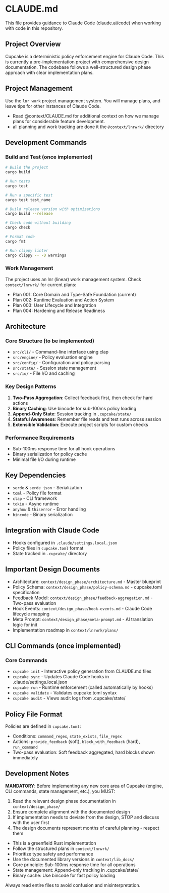 # CLAUDE.md

This file provides guidance to Claude Code (claude.ai/code) when working with code in this repository.

## Project Overview

Cupcake is a deterministic policy enforcement engine for Claude Code. This is currently a pre-implementation project with comprehensive design documentation. The codebase follows a well-structured design phase approach with clear implementation plans.

## Project Management

Use the `lnr work` project management system. You will manage plans, and leave tips for other instances of Claude Code.

- Read @context/CLAUDE.md for additional context on how we manage plans for considerable feature development.
- all planning and work tracking are done it the `@context/lnrwrk/` directory

## Development Commands

### Build and Test (once implemented)

```bash
# Build the project
cargo build

# Run tests
cargo test

# Run a specific test
cargo test test_name

# Build release version with optimizations
cargo build --release

# Check code without building
cargo check

# Format code
cargo fmt

# Run clippy linter
cargo clippy -- -D warnings
```

### Work Management

The project uses an lnr (linear) work management system. Check `context/lnrwrk/` for current plans:

- Plan 001: Core Domain and Type-Safe Foundation (current)
- Plan 002: Runtime Evaluation and Action System
- Plan 003: User Lifecycle and Integration
- Plan 004: Hardening and Release Readiness

## Architecture

### Core Structure (to be implemented)

- `src/cli/` - Command-line interface using clap
- `src/engine/` - Policy evaluation engine
- `src/config/` - Configuration and policy parsing
- `src/state/` - Session state management
- `src/io/` - File I/O and caching

### Key Design Patterns

1. **Two-Pass Aggregation**: Collect feedback first, then check for hard actions
2. **Binary Caching**: Use bincode for sub-100ms policy loading
3. **Append-Only State**: Session tracking in `.cupcake/state/`
4. **Stateful Awareness**: Remember file reads and test runs across session
5. **Extensible Validation**: Execute project scripts for custom checks

### Performance Requirements

- Sub-100ms response time for all hook operations
- Binary serialization for policy cache
- Minimal file I/O during runtime

## Key Dependencies

- `serde` & `serde_json` - Serialization
- `toml` - Policy file format
- `clap` - CLI framework
- `tokio` - Async runtime
- `anyhow` & `thiserror` - Error handling
- `bincode` - Binary serialization

## Integration with Claude Code

- Hooks configured in `.claude/settings.local.json`
- Policy files in `cupcake.toml` format
- State tracked in `.cupcake/` directory

## Important Design Documents

- Architecture: `context/design_phase/architecture.md` - Master blueprint
- Policy Schema: `context/design_phase/policy-schema.md` - cupcake.toml specification
- Feedback Model: `context/design_phase/feedback-aggregation.md` - Two-pass evaluation
- Hook Events: `context/design_phase/hook-events.md` - Claude Code lifecycle mapping
- Meta Prompt: `context/design_phase/meta-prompt.md` - AI translation logic for init
- Implementation roadmap in `context/lnrwrk/plans/`

## CLI Commands (once implemented)

### Core Commands

- `cupcake init` - Interactive policy generation from CLAUDE.md files
- `cupcake sync` - Updates Claude Code hooks in .claude/settings.local.json
- `cupcake run` - Runtime enforcement (called automatically by hooks)
- `cupcake validate` - Validates cupcake.toml syntax
- `cupcake audit` - Views audit logs from .cupcake/state/

## Policy File Format

Policies are defined in `cupcake.toml`:

- Conditions: `command_regex`, `state_exists`, `file_regex`
- Actions: `provide_feedback` (soft), `block_with_feedback` (hard), `run_command`
- Two-pass evaluation: Soft feedback aggregated, hard blocks shown immediately

## Development Notes

**MANDATORY**: Before implementing any new core area of Cupcake (engine, CLI commands, state management, etc.), you MUST:

1. Read the relevant design phase documentation in `context/design_phase/`
2. Ensure complete alignment with the documented design
3. If implementation needs to deviate from the design, STOP and discuss with the user first
4. The design documents represent months of careful planning - respect them

- This is a greenfield Rust implementation
- Follow the structured plans in `context/lnrwrk/`
- Prioritize type safety and performance
- Use the documented library versions in `context/lib_docs/`
- Core principle: Sub-100ms response time for all operations
- State management: Append-only tracking in .cupcake/state/
- Binary cache: Use bincode for fast policy loading

Always read entire files to avoid confusion and misinterpretation.
